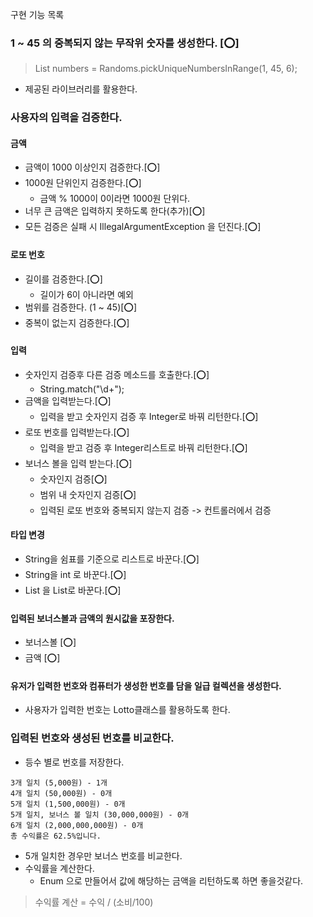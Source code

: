 구현 기능 목록

### 1 ~ 45 의 중복되지 않는 무작위 숫자를 생성한다. [⭕️]
> List<Integer> numbers = Randoms.pickUniqueNumbersInRange(1, 45, 6);
- 제공된 라이브러리를 활용한다.

### 사용자의 입력을 검증한다.
#### 금액
- 금액이 1000 이상인지 검증한다.[⭕️]
- 1000원 단위인지 검증한다.[⭕️]
  - 금액 % 1000이 0이라면 1000원 단위다.
- 너무 큰 금액은 입력하지 못하도록 한다(추가)[⭕️]
- 모든 검증은 실패 시 IllegalArgumentException 을 던진다.[⭕️]

#### 로또 번호
- 길이를 검증한다.[⭕️]
  - 길이가 6이 아니라면 예외
- 범위를 검증한다. (1 ~ 45)[⭕️]
- 중복이 없는지 검증한다.[⭕️]

#### 입력
- 숫자인지 검증후 다른 검증 메소드를 호출한다.[⭕️]
  - String.match("\\d+");
- 금액을 입력받는다.[⭕️]
  - 입력을 받고 숫자인지 검증 후 Integer로 바꿔 리턴한다.[⭕️]
- 로또 번호를 입력받는다.[⭕️]
  - 입력을 받고 검증 후 Integer리스트로 바꿔 리턴한다.[⭕️]
- 보너스 볼을 입력 받는다.[⭕️]
  - 숫자인지 검증[⭕️]
  - 범위 내 숫자인지 검증[⭕️]
  - 입력된 로또 번호와 중복되지 않는지 검증 -> 컨트롤러에서 검증

#### 타입 변경
- String을 쉼표를 기준으로 리스트로 바꾼다.[⭕️]
- String을 int 로 바꾼다.[⭕️]
- List<String> 을 List<Integer>로 바꾼다.[⭕️]

#### 입력된 보너스볼과 금액의 원시값을 포장한다.
- 보너스볼 [⭕️]
- 금액 [⭕️]

#### 유저가 입력한 번호와 컴퓨터가 생성한 번호를 담을 일급 컬렉션을 생성한다.
- 사용자가 입력한 번호는 Lotto클래스를 활용하도록 한다.

### 입력된 번호와 생성된 번호를 비교한다.
- 등수 별로 번호를 저장한다.
````
3개 일치 (5,000원) - 1개
4개 일치 (50,000원) - 0개
5개 일치 (1,500,000원) - 0개
5개 일치, 보너스 볼 일치 (30,000,000원) - 0개
6개 일치 (2,000,000,000원) - 0개
총 수익률은 62.5%입니다.
````
- 5개 일치한 경우만 보너스 번호를 비교한다.
- 수익률을 계산한다.
  - Enum 으로 만들어서 값에 해당하는 금액을 리턴하도록 하면 좋을것같다.
> 수익률 계산 = 수익 / (소비/100)





